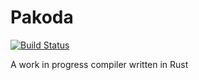 # Pakoda

[![Build Status](https://travis-ci.com/sn99/pakoda.svg?branch=master)](https://travis-ci.com/sn99/pakoda)

A work in progress compiler written in Rust
